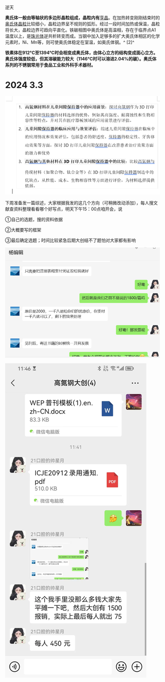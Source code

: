 逆天

**奥氏体一般由等轴状的多边形晶粒组成，晶粒内有**[孪晶](https://baike.baidu.com/item/孪晶/0?fromModule=lemma_inlink)。在加热转变刚刚结束时的[奥氏体晶粒](https://baike.baidu.com/item/奥氏体晶粒/4616141?fromModule=lemma_inlink)比较细小，晶粒边界呈不规则的弧形。经过一段时间加热或保温，晶粒将长大，晶粒边界可趋向平直化。铁碳相图中奥氏体是高温相，存在于临界点A1温度以上，是[珠光体](https://baike.baidu.com/item/珠光体/0?fromModule=lemma_inlink)逆共析转变而成。当钢中加入足够多的扩大奥氏体相区的化学元素时，Ni、Mn等，则可使奥氏体稳定在室温，如奥氏体钢。^ [2]^

**铁素体在912°C至1394°C时会相变成奥氏体，由体心立方的结构变成面心立方。奥氏体强度较低，但其溶碳能力较大（1146°C时可以溶进2.04%的碳）。奥氏体系列的不锈钢常用于食品工业和外科手术器材。**

# 2024  3.3

![1709435911053](image/README/1709435911053.png)

下周准备发一篇综述，大家根据我发的这几个方向（可稍微改动添加），每人搜文献查资料整理看看哪个好写点，明天下午15：00点咱开会，说

①自己的选题，搜的资料依据

②大概要写的框架

③最后确定选题；时间比较紧急后期大创结不了题怕对大家都有影响

![1710651452619](image/README/1710651452619.png)


![1710651465836](image/README/1710651465836.png)

